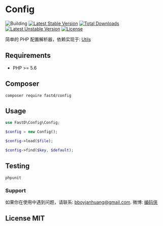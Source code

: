 # Config

![Building](https://api.travis-ci.org/JanHuang/config.svg?branch=master)
[![Latest Stable Version](https://poser.pugx.org/fastd/config/v/stable)](https://packagist.org/packages/fastd/config) 
[![Total Downloads](https://poser.pugx.org/fastd/config/downloads)](https://packagist.org/packages/fastd/config) 
[![Latest Unstable Version](https://poser.pugx.org/fastd/config/v/unstable)](https://packagist.org/packages/fastd/config) 
[![License](https://poser.pugx.org/fastd/config/license)](https://packagist.org/packages/fastd/config)

简单的 PHP 配置解析器，依赖实现于: [Utils](https://github.com/JanHuang/utils)

## Requirements

* PHP >= 5.6

## Composer

```
composer require fastd/config
```

## Usage

```php
use FastD\Config\Config;

$config = new Config();

$config->load($file);

$config->find($key, $default);
```

## Testing

```
phpunit
```

### Support

如果你在使用中遇到问题，请联系: [bboyjanhuang@gmail.com](mailto:bboyjanhuang@gmail.com). 微博: [编码侠](http://weibo.com/ecbboyjan)

## License MIT


